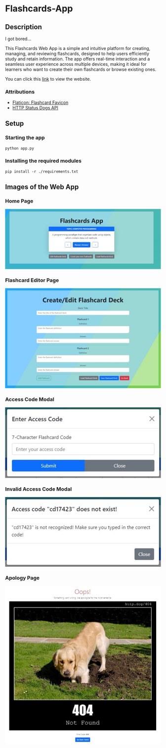 # Flashcards-App

## Description

I got bored...

This Flashcards Web App is a simple and intuitive platform for creating, managing, and reviewing flashcards, designed to help users efficiently study and retain information. The app offers real-time interaction and a seamless user experience across multiple devices, making it ideal for learners who want to create their own flashcards or browse existing ones.

You can click this [link]() to view the website.

### Attributions

- [Flaticon: Flashcard Favicon](https://www.flaticon.com/free-icon/flash-card_6587388)
- [HTTP Status Dogs API](https://http.dog/)

## Setup

### Starting the app

```shell
python app.py
```

### Installing the required modules

```shell
pip install -r ./requirements.txt
```

## Images of the Web App

### Home Page

![Home Page Images](docs/images/home_page.JPG)

### Flashcard Editor Page

![Flashcard Editor Image](docs/images/flashcard_editor_page.JPG)

### Access Code Modal

![Access Code Modal Image](docs/images/access_code_modal.JPG)

### Invalid Access Code Modal

![Invalid Access Code Modal Image](docs/images/invalid_access_code_modal.JPG)

### Apology Page

![Apology Page](docs/images/apology_page.JPG)
